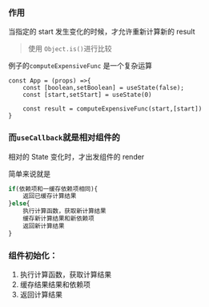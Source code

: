 ### 作用

当指定的 start 发生变化的时候，才允许重新计算新的 result

> 使用 `Object.is()`进行比较

例子的`computeExpensiveFunc` 是一个复杂运算

```
const App = (props) =>{
    const [boolean,setBoolean] = useState(false);
    const [start,setStart] = useState(0)

    const result = computeExpensiveFunc(start,[start])
}

```

### 而`useCallback`就是相对组件的

相对的 State 变化时，才出发组件的 render





简单来说就是

```javascript
if(依赖项和一缓存依赖项相同){
    返回已缓存计算结果
}else{
    执行计算函数，获取新计算结果
    缓存新计算结果和新依赖项
    返回新计算结果
}
```


### 组件初始化：

1. 执行计算函数，获取计算结果
2. 缓存结果结果和依赖项
3. 返回计算结果